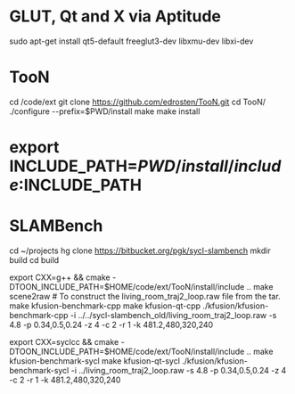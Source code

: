 # GLUT, Qt and X via Aptitude

sudo apt-get install qt5-default freeglut3-dev libxmu-dev libxi-dev

# TooN

cd /code/ext
git clone https://github.com/edrosten/TooN.git
cd TooN/
./configure --prefix=$PWD/install
make
make install
# export INCLUDE_PATH=$PWD/install/include:$INCLUDE_PATH

# SLAMBench

cd ~/projects
hg clone https://bitbucket.org/pgk/sycl-slambench
mkdir build
cd build

export CXX=g++ && cmake -DTOON_INCLUDE_PATH=$HOME/code/ext/TooN/install/include ..
make scene2raw  # To construct the living_room_traj2_loop.raw file from the tar.
make kfusion-benchmark-cpp
make kfusion-qt-cpp
./kfusion/kfusion-benchmark-cpp -i ../../sycl-slambench_old/living_room_traj2_loop.raw -s 4.8 -p 0.34,0.5,0.24 -z 4 -c 2 -r 1 -k 481.2,480,320,240

export CXX=syclcc && cmake -DTOON_INCLUDE_PATH=$HOME/code/ext/TooN/install/include ..
make kfusion-benchmark-sycl
make kfusion-qt-sycl
./kfusion/kfusion-benchmark-sycl -i ../living_room_traj2_loop.raw -s 4.8 -p 0.34,0.5,0.24 -z 4 -c 2 -r 1 -k 481.2,480,320,240
